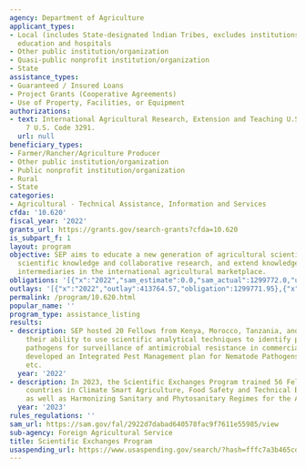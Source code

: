 ```yaml
---
agency: Department of Agriculture
applicant_types:
- Local (includes State-designated lndian Tribes, excludes institutions of higher
  education and hospitals
- Other public institution/organization
- Quasi-public nonprofit institution/organization
- State
assistance_types:
- Guaranteed / Insured Loans
- Project Grants (Cooperative Agreements)
- Use of Property, Facilities, or Equipment
authorizations:
- text: International Agricultural Research, Extension and Teaching U.S.C. &sect;
    7 U.S. Code 3291.
  url: null
beneficiary_types:
- Farmer/Rancher/Agriculture Producer
- Other public institution/organization
- Public nonprofit institution/organization
- Rural
- State
categories:
- Agricultural - Technical Assistance, Information and Services
cfda: '10.620'
fiscal_year: '2022'
grants_url: https://grants.gov/search-grants?cfda=10.620
is_subpart_f: 1
layout: program
objective: SEP aims to educate a new generation of agricultural scientists, increase
  scientific knowledge and collaborative research, and extend knowledge to users and
  intermediaries in the international agricultural marketplace.
obligations: '[{"x":"2022","sam_estimate":0.0,"sam_actual":1299772.0,"usa_spending_actual":1299771.95},{"x":"2023","sam_estimate":0.0,"sam_actual":1918581.0,"usa_spending_actual":1918581.0},{"x":"2024","sam_estimate":1497054.0,"sam_actual":0.0,"usa_spending_actual":1497954.21}]'
outlays: '[{"x":"2022","outlay":413764.57,"obligation":1299771.95},{"x":"2023","outlay":375185.69,"obligation":1918581.0},{"x":"2024","outlay":0.0,"obligation":1497954.21}]'
permalink: /program/10.620.html
popular_name: ''
program_type: assistance_listing
results:
- description: SEP hosted 20 Fellows from Kenya, Morocco, Tanzania, and Tunisia improved
    their ability to use scientific analytical techniques to identify plant and animal
    pathogens for surveillance of antimicrobial resistance in commercial poultry,
    developed an Integrated Pest Management plan for Nematode Pathogens on vegetables,
    etc.
  year: '2022'
- description: In 2023, the Scientific Exchanges Program trained 56 Fellows from 24
    countries in Climate Smart Agriculture, Food Safety and Technical Barrier to Trade,
    as well as Harmonizing Sanitary and Phytosanitary Regimes for the African Union.
  year: '2023'
rules_regulations: ''
sam_url: https://sam.gov/fal/2922d7dabad640578fac9f7611e55985/view
sub-agency: Foreign Agricultural Service
title: Scientific Exchanges Program
usaspending_url: https://www.usaspending.gov/search/?hash=fffc7a3b465cdfaf48e91e38c4b38e5f
---
```

